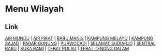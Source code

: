 # Menu Wilayah

## Link

[AIR MUNDU](https://github.com/gigit-pemilu/pemilu-2024-17-bengkulu/tree/main/pileg-dpr/hitung-suara/sub/17-bengkulu/sub/02-rejang-lebong/sub/10-bermani-ulu/sub/2001-air-mundu)
 | 
[AIR PIKAT](https://github.com/gigit-pemilu/pemilu-2024-17-bengkulu/tree/main/pileg-dpr/hitung-suara/sub/17-bengkulu/sub/02-rejang-lebong/sub/10-bermani-ulu/sub/2020-air-pikat)
 | 
[BARU MANIS](https://github.com/gigit-pemilu/pemilu-2024-17-bengkulu/tree/main/pileg-dpr/hitung-suara/sub/17-bengkulu/sub/02-rejang-lebong/sub/10-bermani-ulu/sub/2003-baru-manis)
 | 
[KAMPUNG MELAYU](https://github.com/gigit-pemilu/pemilu-2024-17-bengkulu/tree/main/pileg-dpr/hitung-suara/sub/17-bengkulu/sub/02-rejang-lebong/sub/10-bermani-ulu/sub/2012-kampung-melayu)
 | 
[KAMPUNG SAJAD](https://github.com/gigit-pemilu/pemilu-2024-17-bengkulu/tree/main/pileg-dpr/hitung-suara/sub/17-bengkulu/sub/02-rejang-lebong/sub/10-bermani-ulu/sub/2015-kampung-sajad)
 | 
[PAGAR GUNUNG](https://github.com/gigit-pemilu/pemilu-2024-17-bengkulu/tree/main/pileg-dpr/hitung-suara/sub/17-bengkulu/sub/02-rejang-lebong/sub/10-bermani-ulu/sub/2017-pagar-gunung)
 | 
[PURWODADI](https://github.com/gigit-pemilu/pemilu-2024-17-bengkulu/tree/main/pileg-dpr/hitung-suara/sub/17-bengkulu/sub/02-rejang-lebong/sub/10-bermani-ulu/sub/2019-purwodadi)
 | 
[SELAMAT SUDIARJO](https://github.com/gigit-pemilu/pemilu-2024-17-bengkulu/tree/main/pileg-dpr/hitung-suara/sub/17-bengkulu/sub/02-rejang-lebong/sub/10-bermani-ulu/sub/2018-selamat-sudiarjo)
 | 
[SENTRAL BARU](https://github.com/gigit-pemilu/pemilu-2024-17-bengkulu/tree/main/pileg-dpr/hitung-suara/sub/17-bengkulu/sub/02-rejang-lebong/sub/10-bermani-ulu/sub/2013-sentral-baru)
 | 
[SUKA RAMI](https://github.com/gigit-pemilu/pemilu-2024-17-bengkulu/tree/main/pileg-dpr/hitung-suara/sub/17-bengkulu/sub/02-rejang-lebong/sub/10-bermani-ulu/sub/2016-suka-rami)
 | 
[TEBAT PULAU](https://github.com/gigit-pemilu/pemilu-2024-17-bengkulu/tree/main/pileg-dpr/hitung-suara/sub/17-bengkulu/sub/02-rejang-lebong/sub/10-bermani-ulu/sub/2021-tebat-pulau)
 | 
[TEBAT TENONG DALAM](https://github.com/gigit-pemilu/pemilu-2024-17-bengkulu/tree/main/pileg-dpr/hitung-suara/sub/17-bengkulu/sub/02-rejang-lebong/sub/10-bermani-ulu/sub/2002-tebat-tenong-dalam)

